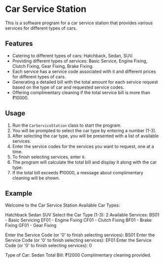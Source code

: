 # Car Service Station

This is a software program for a car service station that provides various services for different types of cars.

## Features

- Catering to different types of cars: Hatchback, Sedan, SUV.
- Providing different types of services: Basic Service, Engine Fixing, Clutch Fixing, Gear Fixing, Brake Fixing.
- Each service has a service code associated with it and different prices for different types of cars.
- Generating a detailed bill with the total amount for each service request based on the type of car and requested service codes.
- Offering complimentary cleaning if the total service bill is more than ₹10000.

## Usage

1. Run the `CarServiceStation` class to start the program.
2. You will be prompted to select the car type by entering a number (1-3).
3. After selecting the car type, you will be presented with a list of available services.
4. Enter the service codes for the services you want to request, one at a time.
5. To finish selecting services, enter `0`.
6. The program will calculate the total bill and display it along with the car type.
7. If the total bill exceeds ₹10000, a message about complimentary cleaning will be shown.

## Example


Welcome to the Car Service Station
Available Car Types:

Hatchback
Sedan
SUV
Select the Car Type (1-3): 2
Available Services:
BS01 - Basic Servicing
EF01 - Engine Fixing
CF01 - Clutch Fixing
BF01 - Brake Fixing
GF01 - Gear Fixing

Enter the Service Code (or '0' to finish selecting services): BS01
Enter the Service Code (or '0' to finish selecting services): EF01
Enter the Service Code (or '0' to finish selecting services): 0

Type of Car: Sedan
Total Bill: ₹12000
Complimentary cleaning provided.
